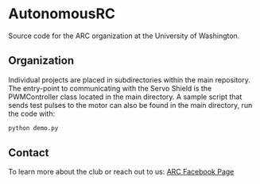 # AutonomousRC
Source code for the ARC organization at the University of Washington. 

## Organization
Individual projects are placed in subdirectories within the main repository.
The entry-point to communicating with the Servo Shield is the PWMController
class located in the main directory. A sample script that sends test pulses
to the motor can also be found in the main directory, run the code with:
```bash
python demo.py
```

## Contact
To learn more about the club or reach out to us:
[ARC Facebook Page](https://www.facebook.com/AutonomousRC/)
